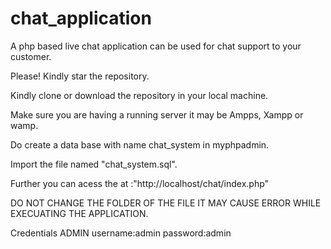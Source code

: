 # chat_application
A php based live chat application can be used for chat support to your customer.

Please! Kindly star the repository.

Kindly clone or download the repository in your local machine.

Make sure you are having a running server it may be Ampps, Xampp or wamp.

Do create a data base with name chat_system in myphpadmin.

Import the file named "chat_system.sql".

Further you can acess the at :"http://localhost/chat/index.php"

DO NOT CHANGE THE FOLDER OF THE FILE IT MAY CAUSE ERROR WHILE EXECUATING THE APPLICATION.

Credentials 
ADMIN   username:admin
        password:admin 



